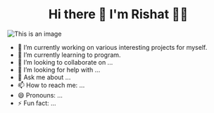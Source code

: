 <h1 align='center'> Hi there 👋 I'm Rishat 👨‍💻 </h1>

![This is an image](https://github-readme-stats.vercel.app/api?username=DxCpp)

- 🔭 I’m currently working on various interesting projects for myself.
- 🌱 I’m currently learning to program.
- 👯 I’m looking to collaborate on ...
- 🤔 I’m looking for help with ...
- 💬 Ask me about ...
- 📫 How to reach me: ...
- 😄 Pronouns: ...
- ⚡ Fun fact: ...

